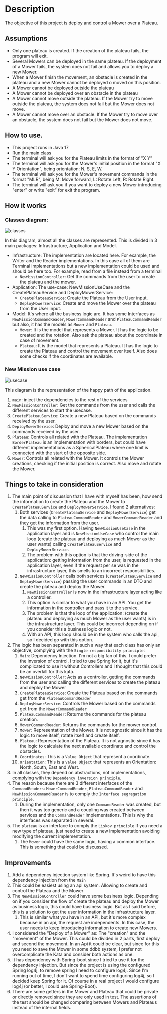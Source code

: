 # Description
The objective of this project is deploy and control a Mower over a Plateau.

## Assumptions
* Only one plateau is created. If the creation of the plateau fails, the program will exit.
* Several Mowers can be deployed in the same plateau. If the deployment of a Mower fails, the system does not fail and allows you to deploy a new Mower.
* When a Mower finish the movement, an obstacle is created in the plateau and a new Mower cannot be deployed o moved on this position.
* A Mower cannot be deployed outside the plateau
* A Mower cannot be deployed over an obstacle in the plateau
* A Mower cannot move outside the plateau. If the Mower try to move outside the plateau, the system does not fail but the Mower does not move.
* A Mower cannot move over an obstacle. If the Mower try to move over an obstacle, the system does not fail but the Mower does not move.


## How to use.
* This project runs in Java 17
* Run the main class
* The terminal will ask you for the Plateau limits in the format of "X Y"
* The terminal will ask you for the Mower's initial position in the format "X Y Orientation", being orientation: N, S, E, W.
* The terminal will ask you for the Mower's movement commands in the format "MLR", being M: Move forward, L: Rotate Left, R: Rotate Right.
* The terminal will ask you if you want to deploy a new Mower introducing "enter" or write "exit" for exit the program.

## How it works

### Classes diagram:
![classes](https://i.imgur.com/kDqxkOK.png)

In this diagram, almost all the classes are represented. This is divided in 3 main packages: Infrastructure, Application and  Model.

* Infrastructure: The implementation are located here. For example, the Writer and the Reader implementations. In this case all of them are Terminal implementations but a new implementation could be used and should be here too. For example, read from a file instead from a terminal
  * `NewMissionController`: Get the commands from the user to create the plateau and the mower.
* Application: The use-case: NewMissionUseCase and the CreatePlateauService and DeployMowerService:
  * `CreatePlateauService`: Create the Plateau from the User input.
  * `DeployMowerService`: Create and move the Mower over the plateau from the User input. 
* Model: It's where all the business logic are. It has some Interfaces as `NewMissionCommandReader`, `MowerCommandReader` and `PlateauCommandReader` but also, it has the models as `Mower` and `Plateau`.
  * `Mower`: It is the model that represents a Mower. It has the logic to be created and the rotation. Also ask the plateau about the coordinate in case of movement.
  * `Plateau`: It is the model that represents a Plateau. It has the logic to create the Plateau and control the movement over itself. Also does some checks if the coordinates are available.

### New Mission use case
![usecase](https://i.imgur.com/XkpMOqi.png)

This diagram is the representation of the happy path of the application.

1. `main`: inject the dependencies to the rest of the services
2. `NewMissionController`: Get the commands from the user and calls the different services to start the usecase.
3. `CreatePlateauService`: Create a new Plateau based on the commands received by the user.
4. `DeployMowerService`: Deploy and move a new Mower based on the commands received by the user.
5. `Plateau`: Controls all related with the Plateau. The implementation `BorderPlateau` is an implementation with borders, but could have different implementations as a SphericalPlateau where one limit is connected with the start of the opposite side.
6. `Mower`: Controls all related with the Mower. It controls the Mower creations, checking if the initial position is correct. Also move and rotate the Mower.


## Things to take in consideration

1. The main point of discussion that I have with myself has been, how send the information to create the Plateau and the Mower to `CreatePlateauService` and `DeployMowerService`. I found 2 alternatives:
   1. Both services (`CreatePlateauService` and `DeployMowerService`) get the data calling to `PlateauCommandReader` and `MowerCommandReader` and they get the information from the user.
      1. This was my first option. Having `NewMissionUseCase` in the application layer and is `NewMissionUseCase` who control the main loop (create the plateau and deploying as much Mower as the user wants) calling `CreatePlateauService` and `DeployMowerService`.
      2. The problem with this option is that the driving-side of the application: getting information from the user, is requested in the application layer, even if the request per se was in the infrastructure layer, this smells to an incorrect responsibilities.
   2. `NewMissionController` calls both services (`CreatePlateauService` and `DeployMowerService`) passing the user commands in an DTO and create the plateau and deploy the Mower.
      1. `NewMissionController` is now in the infrastructure layer acting like a controller.
      2. This option is similar to what you have in an API. You get the information in the controller and pass it to the service.
      3. The problem is that the loop of the application: (create the plateau and deploying as much Mower as the user wants) is in the infrastructure layer. This could be incorrect depending on if you consider this a business logic or not.
      4. With an API, this loop should be in the system who calls the api, so I decided go with this option.
2. The logic has been separated in such a way that each class has only an objective, complying with the `Single responsibility principle`:
   1. `Main`: Dependency Injection. I'm not a big fan of this. I could prefer the inversion of control. I tried to use Spring for it, but it's complicated to use it without Controllers and I thought that this could be an overkill for this kata.
   2. `NewMissionController`: Acts as a controller, getting the commands from the user and calling the different services to create the plateau and deploy the Mower 
   3. `CreatePlateauService`: Create the Plateau based on the commands get from the `PlateauCommandReader`
   4. `DeployMowerService`: Controls the Mower based on the commands get from the `MowerCommandReader`
   5. `PlateauCommandReader`: Returns the commands for the plateau creation.
   6. `MowerCommandReader`: Returns the commands for the mower control.
   7. `Mower`: Representation of the Mower. It is not agnostic since it has the logic to move itself, rotate itself and create itself.
   8. `Plateau`: Representation of the Plateau. It is not agnostic since it has the logic to calculate the next available coordinate and control the obstacles.
   9. `Coordinates`: This is a `Value Object` that represent a coordinate.
   10. `Orientation`: This is a `Value Object` that represents an Orientation: North, South, East and West.
3. In all classes, they depend on abstractions, not implementations, complying with the `Dependency inversion principle`.
4. The reason because there are 3 different interfaces of the `CommandReaders`: `MowerCommandReader`, `PlateauCommandReader` and `NewMissionCommandReader` is to comply the `Interface segregation principle`.
   1. During the implementation, only one `CommandReader` was created, but then it was too generic and a coupling was created between services and the `CommandReader` implementations. This is why the interfaces was separated in several.
5. The `plateau` is an interface to comply the `Liskov principle` If you need a new type of plateau, just need to create a new implementation avoiding modifying the current implementation.
   1. The `Mower` could have the same logic, having a common interface. This is something that could be discussed.

## Improvements

1. Add a dependency injection system like Spring. It's weird to have this dependency injection from the `Main`
2. This could be easiest using an api system. Allowing to create and control the Plateau and the Mower
3. The `NewMissionController` could have some business logic. Depending on if you consider the flow of create the plateau and deploy the Mower as business logic, this could have business logic. But as I said before, this is a solution to get the user information in the infrastructure layer.
   1. This is similar what you have in an API, but it's more complex because in an api, the request are independents. In this case, the user needs to keep introducing information to create new Mowers.
4. I considered the "Deploy of a Mower" as: The "creation" and the "movement" of the Mower. This could be divided in 2 parts, first deploy and second the movement. In an Api it could be clear, but since for this you need to save the Mower in some ddbb system, I prefer not overcomplicate the Kata and consider both actions as one.
5. It has dependency with Spring-boot since I tried to use it for the dependency injection. But since the project is using the configured Spring log4j, to remove spring I need to configure log4j. Since I'm running out of time, I don't want to spend time configuring log4j, so I decided keep Spring for it. Of course in a real project I would configure log4j (or better, I could use Spring-Boot).
6. There are some getters in the Mower and Plateau that could be private or directly removed since they are only used in test. The assertions of the test should be changed comparing between Mowers and Plateaus instead of the internal fields.
